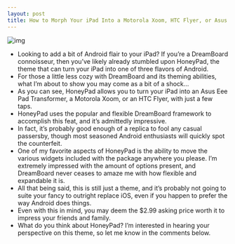 ```yaml
---
layout: post
title: How to Morph Your iPad Into a Motorola Xoom, HTC Flyer, or Asus Eee Pad Transformer Using 'HoneyPad'
---
```

![img](http://media.idownloadblog.com/wp-content/uploads/2011/09/HoneyPad.png)
* Looking to add a bit of Android flair to your iPad? If you’re a DreamBoard connoisseur, then you’ve likely already stumbled upon HoneyPad, the theme that can turn your iPad into one of three flavors of Android.
* For those a little less cozy with DreamBoard and its theming abilities, what I’m about to show you may come as a bit of a shock…
* As you can see, HoneyPad allows you to turn your iPad into an Asus Eee Pad Transformer, a Motorola Xoom, or an HTC Flyer, with just a few taps.
* HoneyPad uses the popular and flexible DreamBoard framework to accomplish this feat, and it’s admittedly impressive.
* In fact, it’s probably good enough of a replica to fool any casual passersby, though most seasoned Android enthusiasts will quickly spot the counterfeit.
* One of my favorite aspects of HoneyPad is the ability to move the various widgets included with the package anywhere you please. I’m extremely impressed with the amount of options present, and DreamBoard never ceases to amaze me with how flexible and expandable it is.
* All that being said, this is still just a theme, and it’s probably not going to suite your fancy to outright replace iOS, even if you happen to prefer the way Android does things.
* Even with this in mind, you may deem the $2.99 asking price worth it to impress your friends and family.
* What do you think about HoneyPad? I’m interested in hearing your perspective on this theme, so let me know in the comments below.

